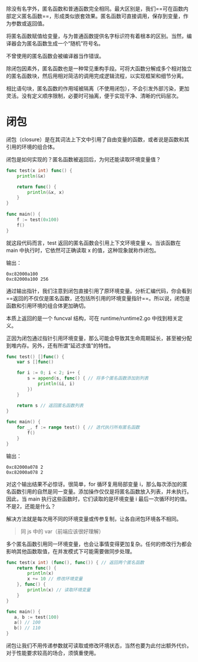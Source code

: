 除没有名字外，匿名函数和普通函数完全相同。最大区别是，我们==可在函数内部定义匿名函数==，形成类似嵌套效果。匿名函数可直接调用，保存到变量，作为参数或返回值。

将匿名函数赋值给变量，与为普通函数提供名字标识符有着根本的区别。当然，编译器会为匿名函数生成一个“随机”符号名。

不曾使用的匿名函数会被编译器当作错误。

除闭包因素外，匿名函数也是一种常见重构手段。可将大函数分解成多个相对独立的匿名函数块，然后用相对简洁的调用完成逻辑流程，以实现框架和细节分离。

相比语句块，匿名函数的作用域被隔离（不使用闭包），不会引发外部污染，更加灵活。没有定义顺序限制，必要时可抽离，便于实现干净、清晰的代码层次。

# 闭包
闭包（closure）是在其词法上下文中引用了自由变量的函数，或者说是函数和其引用的环境的组合体。

闭包是如何实现的？匿名函数被返回后，为何还能读取环境变量值？
```go
func test(x int) func() { 
	println(&x) 

	return func() { 
		println(&x, x) 
	}
} 
  
func main() { 
	f := test(0x100) 
	f()
}
```

就这段代码而言，test 返回的匿名函数会引用上下文环境变量 x。当该函数在 main 中执行时，它依然可正确读取 x 的值，这种现象就称作闭包。

输出：
```shell
0xc82000a100
0xc82000a100 256
```

通过输出指针，我们注意到闭包直接引用了原环境变量。分析汇编代码，你会看到==返回的不仅仅是匿名函数，还包括所引用的环境变量指针==。所以说，闭包是函数和引用环境的组合体更加确切。

本质上返回的是一个 funcval 结构，可在 runtime/runtime2.go 中找到相关定义。

正因为闭包通过指针引用环境变量，那么可能会导致其生命周期延长，甚至被分配到堆内存。另外，还有所谓“延迟求值”的特性。
```go
func test() []func() { 
	var s []func()

	for i := 0; i < 2; i++ {
		s = append(s, func() { // 将多个匿名函数添加到列表
			println(&i, i)
		})
	}

	return s // 返回匿名函数列表 
} 
  
func main() { 
	for _, f := range test() { // 迭代执行所有匿名函数 
		f()
	}
}
```

输出：
```shell
0xc82000a078 2
0xc82000a078 2
```

对这个输出结果不必惊讶。很简单，for 循环复用局部变量 i，那么每次添加的匿名函数引用的自然是同一变量。添加操作仅仅是将匿名函数放入列表，并未执行。因此，当 main 执行这些函数时，它们读取的是环境变量 i 最后一次循环时的值。不是2，还能是什么？

解决方法就是每次用不同的环境变量或传参复制，让各自闭包环境各不相同。

> 同 js 中的 var（前端应该很好理解）

多个匿名函数引用同一环境变量，也会让事情变得更加复杂。任何的修改行为都会影响其他函数取值，在并发模式下可能需要做同步处理。
```go
func test(x int) (func(), func()) { // 返回两个匿名函数
	return func() {
		println(x)
		x += 10 // 修改环境变量
	}, func() {
		println(x) // 读取环境变量
	}
}

func main() {
   a, b := test(100)
   a() // 100
   b() // 110
}
```

闭包让我们不用传递参数就可读取或修改环境状态，当然也要为此付出额外代价。对于性能要求较高的场合，须慎重使用。
